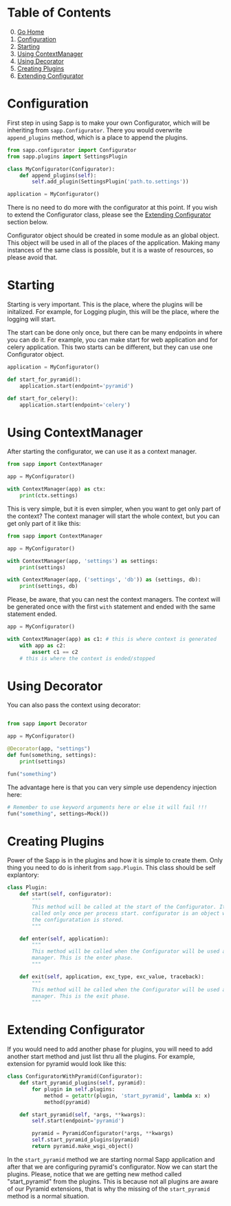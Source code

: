 # Table of Contents

0. [Go Home](../README.md)
1. [Configuration](#configuration)
2. [Starting](#starting)
3. [Using ContextManager](#using-contextmanager)
4. [Using Decorator](#using-decorator)
5. [Creating Plugins](#creating-plugins)
6. [Extending Configurator](#extending-configurator)

# Configuration

First step in using Sapp is to make your own Configurator, which will be
inheriting from `sapp.Configurator`. There you would overwrite `append_plugins`
method, which is a place to append the plugins.

```python
from sapp.configurator import Configurator
from sapp.plugins import SettingsPlugin

class MyConfigurator(Configurator):
    def append_plugins(self):
        self.add_plugin(SettingsPlugin('path.to.settings'))

application = MyConfigurator()
```

There is no need to do more with the configurator at this point. If you wish to
extend the Configurator class, please see the [Extending Configurator](#extending-configurator)
section below.

Configurator object should be created in some module as an global object. This
object will be used in all of the places of the application. Making many
instances of the same class is possible, but it is a waste of resources, so
please avoid that.

# Starting

Starting is very important. This is the place, where the plugins will be
initalized. For example, for Logging plugin, this will be the place, where the
logging will start.

The start can be done only once, but there can be many endpoints in where you
can do it. For example, you can make start for web application and for celery
application. This two starts can be different, but they can use one Configurator
object.

```python
application = MyConfigurator()

def start_for_pyramid():
    application.start(endpoint='pyramid')

def start_for_celery():
    application.start(endpoint='celery')
```

# Using ContextManager

After starting the configurator, we can use it as a context manager.

```python
from sapp import ContextManager

app = MyConfigurator()

with ContextManager(app) as ctx:
    print(ctx.settings)
```

This is very simple, but it is even simpler, when you want to get only part of
the context? The context manager will start the whole context, but you can get
only part of it like this:

```python
from sapp import ContextManager

app = MyConfigurator()

with ContextManager(app, 'settings') as settings:
    print(settings)

with ContextManager(app, ('settings', 'db')) as (settings, db):
    print(settings, db)

```

Please, be aware, that you can nest the context managers. The context will be
generated once with the first `with` statement and ended with the same statement
ended.

```python
app = MyConfigurator()

with ContextManager(app) as c1: # this is where context is generated
    with app as c2:
        assert c1 == c2
    # this is where the context is ended/stopped
```

# Using Decorator

You can also pass the context using decorator:

```python

from sapp import Decorator

app = MyConfigurator()

@Decorator(app, "settings")
def fun(something, settings):
    print(settings)

fun("something")
```

The advantage here is that you can very simple use dependency injection here:

```python
# Remember to use keyword arguments here or else it will fail !!!
fun("something", settings=Mock())
```

# Creating Plugins

Power of the Sapp is in the plugins and how it is simple to create them. Only
thing you need to do is inherit from `sapp.Plugin`. This class should be self
explantory:

```python
class Plugin:
    def start(self, configurator):
        """
        This method will be called at the start of the Configurator. It will be
        called only once per process start. configurator is an object where all
        the configuratation is stored.
        """

    def enter(self, application):
        """
        This method will be called when the Configurator will be used as context
        manager. This is the enter phase.
        """

    def exit(self, application, exc_type, exc_value, traceback):
        """
        This method will be called when the Configurator will be used as context
        manager. This is the exit phase.
        """
```

# Extending Configurator

If you would need to add another phase for plugins, you will need to add another
start method and just list thru all the plugins. For example, extension for
pyramid would look like this:

```python
class ConfiguratorWithPyramid(Configurator):
    def start_pyramid_plugins(self, pyramid):
        for plugin in self.plugins:
            method = getattr(plugin, 'start_pyramid', lambda x: x)
            method(pyramid)

    def start_pyramid(self, *args, **kwargs):
        self.start(endpoint='pyramid')

        pyramid = PyramidConfigurator(*args, **kwargs)
        self.start_pyramid_plugins(pyramid)
        return pyramid.make_wsgi_object()
```

In the `start_pyramid` method we are starting normal Sapp application and after
that we are configuring pyramid's configurator. Now we can start the plugins.
Please, notice that we are getting new method called "start_pyramid" from the
plugins. This is because not all plugins are aware of our Pyramid extensions,
that is why the missing of the `start_pyramid` method is a normal situation.
